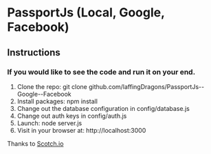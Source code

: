 # PassportJs (Local, Google, Facebook) 

## Instructions

### If you would like to see the code and run it on your end.

1. Clone the repo: git clone github.com/laffingDragons/PassportJs--Google--Facebook
2. Install packages: npm install
3. Change out the database configuration in config/database.js
4. Change out auth keys in config/auth.js
5. Launch: node server.js
5. Visit in your browser at: http://localhost:3000

Thanks to [Scotch.io](https://scotch.io/tutorials/easy-node-authentication-setup-and-local)
